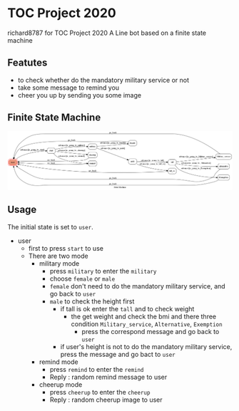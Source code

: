 # TOC Project 2020

richard8787 for TOC Project 2020
A Line bot based on a finite state machine


## Featutes
* to check whether do the mandatory military service or not
* take some message to remind you
* cheer you up by sending you some image 


## Finite State Machine
![fsm](./img/show-fsm.png)

## Usage
The initial state is set to `user`.

* user
	* first to press `start` to use
	* There are two mode
		* military mode
			* press `military` to enter the `military`
			* choose `female` or `male`
			* `female` don't need to do the mandatory military service, and go back to `user`
			* `male` to check the height first
				* if tall is ok enter the `tall` and to check weight
					* the get weight and check the bmi and there three condition `Military_service`, `Alternative`, `Exemption`
						* press the correspond message and go back to `user`
				* if user's height is not to do the mandatory military service, press the message and go bact to `user`
		* remind mode
			* press `remind` to enter the `remind`
			* Reply : random remind message to user
		* cheerup mode
			* press `cheerup` to enter the `cheerup`
			* Reply : random cheerup image to user




